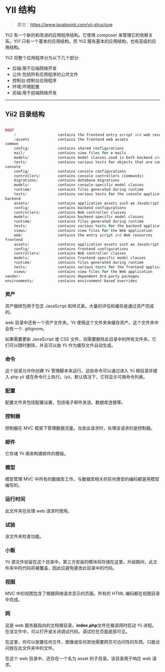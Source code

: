 # YII 结构

> 原文：<https://www.javatpoint.com/yii-structure>

Yii2 有一个新的和改进的应用程序结构。它使用 composer 来管理它的依赖关系。Yii1 只有一个基本的应用结构。而 Yii2 既有基本的应用结构，也有高级的应用结构。

Yii2 将整个应用程序分为以下几个部分:

*   后端:用于后端网络开发
*   公共:包括所有应用程序的公共文件
*   控制台:控制台应用程序
*   环境:环境配置
*   前端:用于前端网络开发

* * *

## Yii2 目录结构

```php

ROOT
    /                   contains the frontend entry script and web resources
    /assets             contains the frontend web assets
common
    config/             contains shared configurations
    mail/               contains view files for e-mails
    models/             contains model classes used in both backend and frontend
    tests/              contains various tests for objects that are common among applications
console
    config/             contains console configurations
    controllers/        contains console controllers (commands)
    migrations/         contains database migrations
    models/             contains console-specific model classes
    runtime/            contains files generated during runtime
    tests/              contains various tests for the console application
backend
    assets/             contains application assets such as JavaScript and CSS
    config/             contains backend configurations
    controllers/        contains Web controller classes
    models/             contains backend-specific model classes
    runtime/            contains files generated during runtime
    tests/              contains various tests for the backend application
    views/              contains view files for the Web application
    web/                contains the entry script and Web resources
frontend
    assets/             contains application assets such as JavaScript and CSS
    config/             contains frontend configurations
    controllers/        contains Web controller classes
    models/             contains frontend-specific model classes
    runtime/            contains files generated during runtime
    tests/              contains various tests for the frontend application
    views/              contains view files for the Web application
vendor/                 contains dependent 3rd-party packages
environments/           contains environment-based overrides

```

### 资产

资产捆绑包用于包含 JavaScript 和样式表。大量的评估和缓存是通过资产完成的。

web 目录中还有一个资产文件夹。Yii 使用这个文件夹来缓存资产。这个文件夹中会有一个. gitignore。

如果需要更新 JavaScript 或 CSS 文件，则需要删除此目录中的所有文件夹。它们可以随时删除，并且可以由 Yii 作为缓存文件自动生成。

### 命令

这个目录允许你创建 Yii 管理脚本来运行。这些命令可以通过进入 Yii 根目录并键入 php yii 或在命令行上执行。/yii。默认情况下，它将显示可用命令列表。

### 配置

配置文件夹包括配置设置，包括电子邮件发送、数据库连接等。

### 控制器

控制器在 MVC 框架下管理数据流量。当发出请求时，处理该请求的是控制器。

### 邮件

它存储 Yii 用来构建邮件的模板。

### 模型

模型管理 MVC 中所有的数据库工作。与数据库相关的任何类型的编码都是用模型编写的。

### 运行时间

此文件夹在处理 web 请求时使用。

### 试验

该文件夹检查功能。

### 小贩

Yii 源文件驻留在这个目录中。第三方安装的模块将存储在这里。升级期间，此文件夹中的代码将被覆盖，因此应避免更改此目录中的代码。

### 视图

MVC 中的视图包含了根据网络请求显示的页面。所有的 HTML 编码都在视图目录中完成。

### 网

这是 web 服务器指向的文档根目录。**index.php**文件在被调用时启动 Yii 进程。在该文件中，可以打开或关闭调试代码。调试栏在页面底部可见。

在这里，你可以放置任何文件，图像或任何其他需要网页可访问性的东西。只能访问放在此文件夹中的文件。

在这个 web 目录中，还存在一个名为 asset 的子目录。该目录用于响应 web 请求。